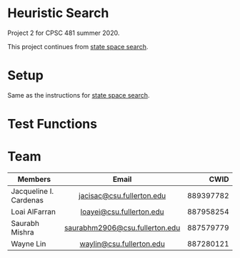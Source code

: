 # Heuristic Search

Project 2 for CPSC 481 summer 2020.

This project continues from [state space search][1].

# Setup

Same as the instructions for [state space search][2].


# Test Functions




# Team

| Members                | Email                          | CWID            |
| ---------------------- |:------------------------------:| ---------------:|
| Jacqueline I. Cardenas | jacisac@csu.fullerton.edu      | 889397782       |
| Loai AlFarran          | loayei@csu.fullerton.edu       | 887958254       |
| Saurabh Mishra         | saurabhm2906@csu.fullerton.edu | 887579779       |
| Wayne Lin              | waylin@csu.fullerton.edu       | 887280121       |


[1]: https://github.com/saura8h/State-Space-Search
[2]: https://github.com/saura8h/State-Space-Search#setup
